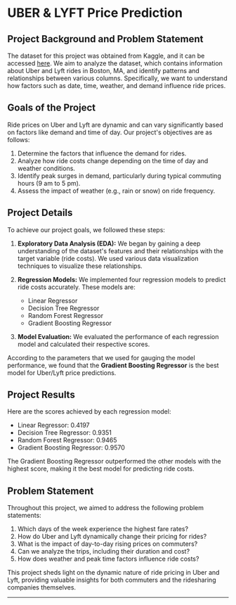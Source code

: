 # UBER & LYFT Price Prediction


## Project Background and Problem Statement

The dataset for this project was obtained from Kaggle, and it can be accessed [here](https://www.kaggle.com/datasets/brllrb/uber-and-lyft-dataset-boston-ma?resource=download). We aim to analyze the dataset, which contains information about Uber and Lyft rides in Boston, MA, and identify patterns and relationships between various columns. Specifically, we want to understand how factors such as date, time, weather, and demand influence ride prices.

## Goals of the Project

Ride prices on Uber and Lyft are dynamic and can vary significantly based on factors like demand and time of day. Our project's objectives are as follows:

1. Determine the factors that influence the demand for rides.
2. Analyze how ride costs change depending on the time of day and weather conditions.
3. Identify peak surges in demand, particularly during typical commuting hours (9 am to 5 pm).
4. Assess the impact of weather (e.g., rain or snow) on ride frequency.

## Project Details

To achieve our project goals, we followed these steps:

1. **Exploratory Data Analysis (EDA):** We began by gaining a deep understanding of the dataset's features and their relationships with the target variable (ride costs). We used various data visualization techniques to visualize these relationships.

2. **Regression Models:** We implemented four regression models to predict ride costs accurately. These models are:

   - Linear Regressor
   - Decision Tree Regressor
   - Random Forest Regressor
   - Gradient Boosting Regressor

3. **Model Evaluation:** We evaluated the performance of each regression model and calculated their respective scores.

According to the parameters that we used for gauging the model performance, we found that the **Gradient Boosting Regressor** is the best model for Uber/Lyft price predictions.

## Project Results

Here are the scores achieved by each regression model:

- Linear Regressor: 0.4197
- Decision Tree Regressor: 0.9351
- Random Forest Regressor: 0.9465
- Gradient Boosting Regressor: 0.9570

The Gradient Boosting Regressor outperformed the other models with the highest score, making it the best model for predicting ride costs.

## Problem Statement

Throughout this project, we aimed to address the following problem statements:

1. Which days of the week experience the highest fare rates?
2. How do Uber and Lyft dynamically change their pricing for rides?
3. What is the impact of day-to-day rising prices on commuters?
4. Can we analyze the trips, including their duration and cost?
5. How does weather and peak time factors influence ride costs?

This project sheds light on the dynamic nature of ride pricing in Uber and Lyft, providing valuable insights for both commuters and the ridesharing companies themselves.

---
